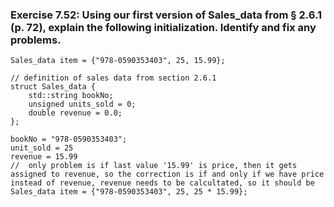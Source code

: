### Exercise 7.52: Using our first version of Sales_data from § 2.6.1 (p. 72), explain the following initialization. Identify and fix any problems.
    Sales_data item = {"978-0590353403", 25, 15.99};

    // definition of sales data from section 2.6.1
    struct Sales_data {
        std::string bookNo;         
        unsigned units_sold = 0;
        double revenue = 0.0;
    };

    bookNo = "978-0590353403";
    unit_sold = 25
    revenue = 15.99
    //  only problem is if last value '15.99' is price, then it gets assigned to revenue, so the correction is if and only if we have price instead of revenue, revenue needs to be calcultated, so it should be
    Sales_data item = {"978-0590353403", 25, 25 * 15.99};
    